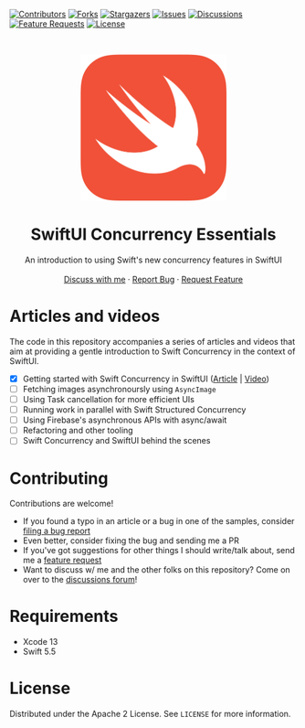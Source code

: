 <!-- PROJECT SHIELDS -->
[![Contributors][contributors-shield]][contributors-url]
[![Forks][forks-shield]][forks-url]
[![Stargazers][stars-shield]][stars-url]
[![Issues][issues-shield]][issues-url]
[![Discussions][discussions-shield]][discussions-url]
[![Feature Requests][featurerequest-shield]][featurerequest-url]
[![License][license-shield]][license-url]

<!-- PROJECT LOGO -->
<br />
<p align="center">
  <a href="https://github.com/peterfriese/SwiftUI-Concurrency-Essentials">
    <img src="images/swift-logo-512.png" alt="Logo" width="256" height="256">
  </a>

  <h1 align="center">SwiftUI Concurrency Essentials</h1>

  <p align="center">
    An introduction to using Swift's new concurrency features in SwiftUI
    <br />
    <br />
    <a href="https://github.com/peterfriese/SwiftUI-Concurrency-Essentials/discussions">Discuss with me</a>
    ·
    <a href="https://github.com/peterfriese/SwiftUI-Concurrency-Essentials/issues/new?assignees=&labels=&template=bug_report.md&title=">Report Bug</a>
    ·
    <a href="https://github.com/peterfriese/SwiftUI-Concurrency-Essentials/issues/new?assignees=&labels=&template=feature_request.md&title=">Request Feature</a>
  </p>
</p>


# Articles and videos

The code in this repository accompanies a series of articles and videos that aim at providing a gentle introduction to Swift Concurrency in the context of SwiftUI.

* [x] Getting started with Swift Concurrency in SwiftUI ([Article](https://peterfriese.dev/swiftui-concurrency-essentials-part1/) | [Video](https://youtu.be/pvtWLmSRimk))
* [ ] Fetching images asynchronoursly using `AsyncImage`
* [ ] Using Task cancellation for more efficient UIs
* [ ] Running work in parallel with Swift Structured Concurrency
* [ ] Using Firebase's asynchronous APIs with async/await
* [ ] Refactoring and other tooling
* [ ] Swift Concurrency and SwiftUI behind the scenes

# Contributing

Contributions are welcome!

* If you found a typo in an article or a bug in one of the samples, consider [filing a bug report](https://github.com/peterfriese/SwiftUI-Concurrency-Essentials/issues/new?assignees=&labels=&template=bug_report.md&title=)
* Even better, consider fixing the bug and sending me a PR
* If you've got suggestions for other things I should write/talk about, send me a [feature request](https://github.com/peterfriese/SwiftUI-Concurrency-Essentials/issues/new?assignees=&labels=&template=feature_request.md&title=)
* Want to discuss w/ me and the other folks on this repository? Come on over to the [discussions forum](https://github.com/peterfriese/SwiftUI-Concurrency-Essentials/discussions)!

# Requirements

* Xcode 13
* Swift 5.5

# License

Distributed under the Apache 2 License. See `LICENSE` for more information.


<!-- MARKDOWN LINKS & IMAGES -->
<!-- https://www.markdownguide.org/basic-syntax/#reference-style-links -->
[contributors-shield]: https://img.shields.io/github/contributors/peterfriese/SwiftUI-Concurrency-Essentials.svg?style=flat-square
[contributors-url]: https://github.com/peterfriese/SwiftUI-Concurrency-Essentials/graphs/contributors
[forks-shield]: https://img.shields.io/github/forks/peterfriese/SwiftUI-Concurrency-Essentials.svg?style=flat-square
[forks-url]: https://github.com/peterfriese/SwiftUI-Concurrency-Essentials/network/members
[stars-shield]: https://img.shields.io/github/stars/peterfriese/SwiftUI-Concurrency-Essentials.svg?style=flat-square
[stars-url]: https://github.com/peterfriese/SwiftUI-Concurrency-Essentials/stargazers
[issues-shield]: https://img.shields.io/github/issues/peterfriese/SwiftUI-Concurrency-Essentials.svg?style=flat-square
[issues-url]: https://github.com/peterfriese/SwiftUI-Concurrency-Essentials/issues
[license-shield]: https://img.shields.io/github/license/peterfriese/SwiftUI-Concurrency-Essentials.svg?style=flat-square
[license-url]: https://github.com/peterfriese/SwiftUI-Concurrency-Essentials/blob/master/LICENSE.txt

[linkedin-shield]: https://img.shields.io/badge/-LinkedIn-black.svg?style=flat-square&logo=linkedin&colorB=555
[linkedin-url]: https://www.linkedin.com/in/peterfriese
[product-screenshot]: images/screenshot.png

[swift-shield]: https://img.shields.io/badge/swift-5.4_trunk-FA7343?logo=swift&color=FA7343&style=flat-square
[swift-url]: https://swift.org

[xcode-shield]: https://img.shields.io/badge/xcode-12.5_beta-1575F9?logo=Xcode&style=flat-square
[xcode-url]: https://developer.apple.com/xcode/

[featurerequest-url]: https://github.com/peterfriese/SwiftUI-Concurrency-Essentials/issues/new?assignees=&labels=type%3A+feature+request&template=feature_request.md
[featurerequest-shield]: https://img.shields.io/github/issues/peterfriese/SwiftUI-Concurrency-Essentials/feature-request?logo=github&style=flat-square
[discussions-url]: https://github.com/peterfriese/SwiftUI-Concurrency-Essentials/discussions
[discussions-shield]: https://img.shields.io/badge/discussions-brightgreen?logo=github&style=flat-square